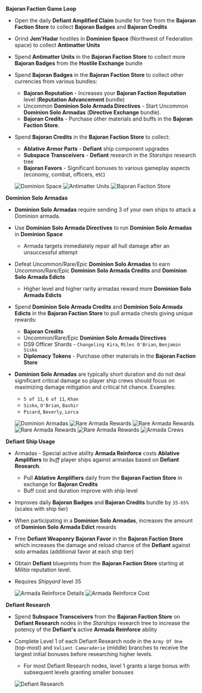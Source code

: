__Bajoran Faction Game Loop__
- Open the daily **Defiant Amplified Claim** bundle for free from the **Bajoran Faction Store** to collect **Bajoran Badges** and **Bajoran Credits**
- Grind **Jem'Hadar** hostiles in **Dominion Space** (Northwest of Federation space) to collect **Antimatter Units**
- Spend **Antimatter Units** in the **Bajoran Faction Store** to collect more **Bajoran Badges** from the **Hostile Exchange** bundle
- Spend **Bajoran Badges** in the **Bajoran Faction Store** to collect other currencies from various bundles:
    - **Bajoran Reputation** - Increases your **Bajoran Faction Reputation** level (**Reputation Advancement** bundle)
    - Uncommon **Dominion Solo Armada Directives** - Start Uncommon **Dominion Solo Armadas** (**Directive Exchange** bundle). 
    - **Bajoran Credits** - Purchase other materials and buffs in the **Bajoran Faction Store**.
- Spend **Bajoran Credits** in the **Bajoran Faction Store** to collect:
    - **Ablative Armor Parts** - **Defiant** ship component upgrades
    - **Subspace Transceivers** - **Defiant** research in the _Starships_ research tree
    - **Bajoran Favors** - Significant bonuses to various gameplay aspects (economy, combat, officers, etc)

  ![Dominion Space](res/dominion-space.jpg)
  ![Antimatter Units](res/antimatter-units.jpg)
  ![Bajoran Faction Store](res/bajoran-faction-store.jpg)

__Dominion Solo Armadas__
- **Dominion Solo Armadas** require sending 3 of your own ships to attack a Dominion armada.
- Use **Dominion Solo Armada Directives** to run **Dominion Solo Armadas** in **Dominion Space**
    - Armada targets immediately repair all hull damage after an unsuccessful attempt
- Defeat Uncommon/Rare/Epic **Dominion Solo Armadas** to earn Uncommon/Rare/Epic **Dominion Solo Armada Credits** and **Dominion Solo Armada Edicts**
    - Higher level and higher rarity armadas reward more **Dominion Solo Armada Edicts**
- Spend **Dominion Solo Armada Credits** and **Dominion Solo Armada Edicts** in the **Bajoran Faction Store** to pull armada chests giving unique rewards:
    - **Bajoran Credits**
    - Uncommon/Rare/Epic **Dominion Solo Armada Directives**
    - DS9 Officer Shards - `Changeling Kira`, `Miles O'Brian`, `Benjamin Sisko`
    - **Diplomacy Tokens** - Purchase other materials in the **Bajoran Faction Store**
- **Dominion Solo Armadas** are typically short duration and do not deal significant critical damage so player ship crews should focus on maximizing damage mitigation and critical hit chance. Examples:
    - `5 of 11`, `6 of 11`, `Khan`
    - `Sisko`, `O'Brian`, `Bashir` 
    - `Picard`, `Beverly`, `Lorca`

  ![Dominion Armadas](res/rare-armada-rewards.jpg)
  ![Rare Armada Rewards](res/unc-armada-chest.jpg)
  ![Rare Armada Rewards](res/rare-armada-chest.jpg)
  ![Rare Armada Rewards](res/epic-armada-chest.jpg)
  ![Rare Armada Rewards](res/elite-armada-chest.jpg)
  ![Armada Crews](res/armada-crews.png)

__Defiant Ship Usage__
- Armadas - Special active ability **Armada Reinforce** costs **Ablative Amplifiers** to _buff_ player ships against armadas based on **Defiant Research**.
    - Pull **Ablative Amplifiers** daily from the **Bajoran Faction Store** in exchange for **Bajoran Credits**
    - Buff cost and duration improve with ship level
- Improves daily **Bajoran Badges** and **Bajoran Credits** bundle by `35-65%` (scales with ship tier)
- When participating in a **Dominion Solo Armadas**, increases the amount of **Dominion Solo Armada Edict** rewards
- Free **Defiant Weaponry** **Bajoran Favor** in the **Bajoran Faction Store** which increases the damage and reload chance of the **Defiant** against solo armadas (additional favor at each ship tier)
- Obtain **Defiant** blueprints from the **Bajoran Faction Store** starting at _Militia_ reputation level.
- Requires _Shipyard_ level 35

  ![Armada Reinforce Details](res/armada-reinforce-details.jpg)
  ![Armada Reinforce Cost](res/armada-reinforce-cost.jpg)

__Defiant Research__
- Spend **Subspace Transceivers** from the **Bajoran Faction Store** on **Defiant Research** nodes in the _Starships_ research tree to increase the potency of the **Defiant's** active **Armada Reinforce** ability
- Complete Level 1 of each Defiant Research node in the `Army Of One` (top-most) and `Valiant Camaraderie` (middle) branches to receive the largest initial bonuses before researching higher levels.
    - For most Defiant Research nodes, level 1 grants a large bonus with subsequent levels granting smaller bonuses

  ![Defiant Research](res/defiant-research.jpg)